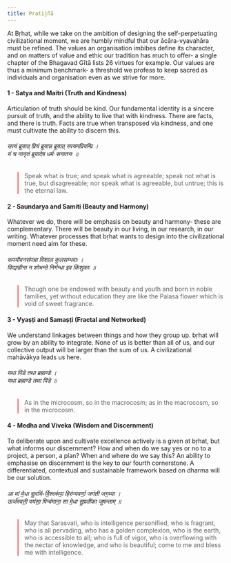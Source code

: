 ```yaml
---
title: Pratijñā
---
```


<script>
import BlockQuote1 from '$lib/components/reuse/BlockQuote.svelte'
import BlockQuote2 from '$lib/components/reuse/BlockQuote.svelte'
import BlockQuote3 from '$lib/components/reuse/BlockQuote.svelte'
import BlockQuote4 from '$lib/components/reuse/BlockQuote.svelte'
</script>

At Bṛhat, while we take on the ambition of designing the self-perpetuating civilizational moment, we are humbly mindful that our ācāra-vyavahāra must be refined. The values an organisation imbibes define its character, and on matters of value and ethic our tradition has much to offer- a single chapter of the Bhagavad Gītā lists 26 virtues for example. Our values are thus a minimum benchmark- a threshold we profess to keep sacred as individuals and organisation even as we strive for more.

#### 1 - Satya and Maitri (Truth and Kindness)

Articulation of truth should be kind. Our fundamental identity is a sincere pursuit of truth, and the ability to live that with kindness. There are facts, and there is truth. Facts are true when transposed via kindness, and one must cultivate the ability to discern this.

###### सत्यं ब्रूयात् प्रियं ब्रूयान्न ब्रूयात् सत्यमप्रियम्प्रि । <br>यं च नानृतं ब्रूयादेष धर्मः सनातनः ॥

> Speak what is true; and speak what is agreeable;
> speak not what is true, but disagreeable;
> nor speak what is agreeable, but untrue;
> this is the eternal law.

#### 2 - Saundarya and Samiti (Beauty and Harmony)

Whatever we do, there will be emphasis on beauty and harmony- these are complementary. There will be beauty in our living, in our research, in our writing. Whatever processes that bṛhat wants to design into the civilizational moment need aim for these.

###### रूपयौवनसंपन्ना विशाल कुलसम्भवाः । <br>विद्याहीना न शोभन्ते निर्गन्धा इव किंशुकाः ॥

> Though one be endowed with beauty and youth and born in noble families,
> yet without education they are like the Palasa flower which is void of sweet fragrance.


#### 3 - Vyaṣṭi and Samaṣṭi (Fractal and Networked)

We understand linkages between things and how they group up. bṛhat will grow by an ability to integrate. None of us is better than all of us, and our collective output will be larger than the sum of us. A civilizational mahāvākya leads us here.

###### यथा पिंडे तथा ब्रह्मण्डे । <br>यथा ब्रह्मण्डे तथा पिंडे ॥

> As in the microcosm, so in the macrocosm;
> as in the macrocosm, so in the microcosm.


#### 4 - Medha and Viveka (Wisdom and Discernment)

To deliberate upon and cultivate excellence actively is a given at bṛhat, but what informs our discernment? How and when do we say yes or no to a project, a person, a plan? When and where do we say this? An ability to emphasise on discernment is the key to our fourth cornerstone. A differentiated, contextual and sustainable framework based on dharma will be our solution.

###### आ मां मे॒धा सु॒रभि॑-र्वि॒श्वरू॑पा॒ हिर॑ण्यवर्णा॒ जग॑ती जग॒म्या । <br>ऊर्ज॑स्वती॒ पय॑सा॒ पिन्व॑माना॒ सा मे॒धा सु॒प्रती॑का जुषन्ताम् ॥

> May that Sarasvati, who is intelligence personified, who is fragrant, who is all pervading, who has a golden complexion, who is the earth, who is accessible to all; who is full of vigor, who is overflowing with the nectar of knowledge, and who is beautiful; come to me and bless me with intelligence.

<style>
	blockquote { border-color: #fe4a49;}
</style>